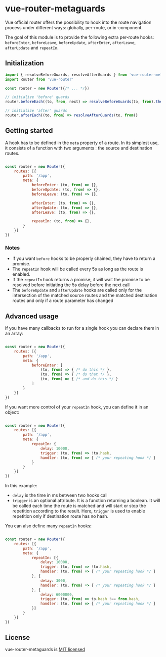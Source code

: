 # vue-router-metaguards

Vue official router offers the possibility to hook into the route navigation process under different ways: globally, per-route, or in-component. 

The goal of this module is to provide the following extra per-route hooks: `beforeEnter`, `beforeLeave`, `beforeUpdate`, `afterEnter`, `afterLeave`, `afterUpdate` and `repeatIn`.

## Initialization

```javascript
import { resolveBeforeGuards, resolveAfterGuards } from 'vue-router-metaguards'
import Router from 'vue-router'

const router = new Router({/* ... */})

// initialize 'before' guards
router.beforeEach((to, from, next) => resolveBeforeGuards(to, from).then(next).catch(next))

// initialize 'after' guards
router.afterEach((to, from) => resolveAfterGuards(to, from))
```

## Getting started

A hook has to be defined in the `meta` property of a route. In its simplest use, it consists of a function with two arguments : the source and destination routes.

```javascript

const router = new Router({
    routes: [{
        path: '/app',
        meta: {
            beforeEnter: (to, from) => {},
            beforeUpdate: (to, from) => {},
            beforeLeave: (to, from) => {},

            afterEnter: (to, from) => {},
            afterUpdate: (to, from) => {},
            afterLeave: (to, from) => {},

            repeatIn: (to, from) => {},
        }
    }]
})

```

### Notes
* If you want `before` hooks to be properly chained, they have to return a promise.
* The `repeatIn` hook will be called every 5s as long as the route is enabled.
* If the `repeatIn` hook returns a promise, it will wait the promise to be resolved before initiating the 5s delay before the next call
* The `beforeUpdate` and `afterUpdate` hooks are called only for the intersection of the matched source routes and the matched destination routes and only if a route parameter has changed

## Advanced usage

If you have many callbacks to run for a single hook you can declare them in an array:

```javascript

const router = new Router({
    routes: [{
        path: '/app',
        meta: {
            beforeEnter: [
                (to, from) => { /* do this */ },
                (to, from) => { /* do that */ },
                (to, from) => { /* and do this */ }
            ]                
        }
    }]
})
```

If you want more control of your `repeatIn` hook, you can define it in an object:

```javascript

const router = new Router({
    routes: [{
        path: '/app',
        meta: {
            repeatIn: {
                delay: 10000,
                trigger: (to, from) => !to.hash,
                handler: (to, from) => { /* your repeating hook */ }
            }
        }
    }]
})
```
In this example:
* `delay` is the time in ms between two hooks call
* `trigger` is an optional attribute. It is a function returning a boolean. It will be called each time the route is matched and will start or stop the repetition according to the result. Here, `trigger` is used to enable repetition only if destination route has no hash.


You can also define many `repeatIn` hooks:
```javascript

const router = new Router({
    routes: [{
        path: '/app',
        meta: {
            repeatIn: [{
                delay: 10000,
                trigger: (to, from) => !to.hash,
                handler: (to, from) => { /* your repeating hook */ }
            }, {
                delay: 3000,
                handler: (to, from) => { /* your repeating hook */ }
            }, {
                delay: 6000000,
                trigger: (to, from) => to.hash !== from.hash,
                handler: (to, from) => { /* your repeating hook */ }
            }]
        }
    }]
})
```

## License

vue-router-metaguards is [MIT licensed](https://github.com/ATEME/vue-router-metaguards/blob/master/LICENSE)